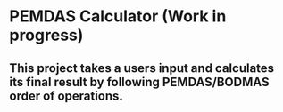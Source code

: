 # PEMDAS Calculator (Work in progress)

## This project takes a users input and calculates its final result by following PEMDAS/BODMAS order of operations.
